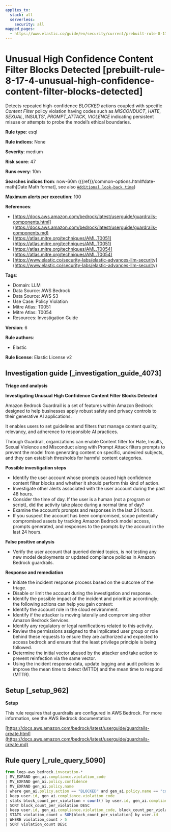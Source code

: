 ```yaml
---
applies_to:
  stack: all
  serverless:
    security: all
mapped_pages:
  - https://www.elastic.co/guide/en/security/current/prebuilt-rule-8-17-4-unusual-high-confidence-content-filter-blocks-detected.html
---
```


# Unusual High Confidence Content Filter Blocks Detected [prebuilt-rule-8-17-4-unusual-high-confidence-content-filter-blocks-detected]

Detects repeated high-confidence *BLOCKED* actions coupled with specific *Content Filter* policy violation having codes such as *MISCONDUCT*, *HATE*, *SEXUAL*, INSULTS', *PROMPT_ATTACK*, *VIOLENCE* indicating persistent misuse or attempts to probe the model’s ethical boundaries.

**Rule type**: esql

**Rule indices**: None

**Severity**: medium

**Risk score**: 47

**Runs every**: 10m

**Searches indices from**: now-60m ({{ref}}/common-options.html#date-math[Date Math format], see also [`Additional look-back time`](docs-content://solutions/security/detect-and-alert/create-detection-rule.md#rule-schedule))

**Maximum alerts per execution**: 100

**References**:

* [https://docs.aws.amazon.com/bedrock/latest/userguide/guardrails-components.html](https://docs.aws.amazon.com/bedrock/latest/userguide/guardrails-components.md)
* [https://atlas.mitre.org/techniques/AML.T0051](https://atlas.mitre.org/techniques/AML.T0051)
* [https://atlas.mitre.org/techniques/AML.T0054](https://atlas.mitre.org/techniques/AML.T0054)
* [https://www.elastic.co/security-labs/elastic-advances-llm-security](https://www.elastic.co/security-labs/elastic-advances-llm-security)

**Tags**:

* Domain: LLM
* Data Source: AWS Bedrock
* Data Source: AWS S3
* Use Case: Policy Violation
* Mitre Atlas: T0051
* Mitre Atlas: T0054
* Resources: Investigation Guide

**Version**: 6

**Rule authors**:

* Elastic

**Rule license**: Elastic License v2

## Investigation guide [_investigation_guide_4073]

**Triage and analysis**

**Investigating Unusual High Confidence Content Filter Blocks Detected**

Amazon Bedrock Guardrail is a set of features within Amazon Bedrock designed to help businesses apply robust safety and privacy controls to their generative AI applications.

It enables users to set guidelines and filters that manage content quality, relevancy, and adherence to responsible AI practices.

Through Guardrail, organizations can enable Content filter for Hate, Insults, Sexual Violence and Misconduct along with Prompt Attack filters prompts to prevent the model from generating content on specific, undesired subjects, and they can establish thresholds for harmful content categories.

**Possible investigation steps**

* Identify the user account whose prompts caused high confidence content filter blocks and whether it should perform this kind of action.
* Investigate other alerts associated with the user account during the past 48 hours.
* Consider the time of day. If the user is a human (not a program or script), did the activity take place during a normal time of day?
* Examine the account’s prompts and responses in the last 24 hours.
* If you suspect the account has been compromised, scope potentially compromised assets by tracking Amazon Bedrock model access, prompts generated, and responses to the prompts by the account in the last 24 hours.

**False positive analysis**

* Verify the user account that queried denied topics, is not testing any new model deployments or updated compliance policies in Amazon Bedrock guardrails.

**Response and remediation**

* Initiate the incident response process based on the outcome of the triage.
* Disable or limit the account during the investigation and response.
* Identify the possible impact of the incident and prioritize accordingly; the following actions can help you gain context:
* Identify the account role in the cloud environment.
* Identify if the attacker is moving laterally and compromising other Amazon Bedrock Services.
* Identify any regulatory or legal ramifications related to this activity.
* Review the permissions assigned to the implicated user group or role behind these requests to ensure they are authorized and expected to access bedrock and ensure that the least privilege principle is being followed.
* Determine the initial vector abused by the attacker and take action to prevent reinfection via the same vector.
* Using the incident response data, update logging and audit policies to improve the mean time to detect (MTTD) and the mean time to respond (MTTR).


## Setup [_setup_962]

**Setup**

This rule requires that guardrails are configured in AWS Bedrock. For more information, see the AWS Bedrock documentation:

[https://docs.aws.amazon.com/bedrock/latest/userguide/guardrails-create.html](https://docs.aws.amazon.com/bedrock/latest/userguide/guardrails-create.md)


## Rule query [_rule_query_5090]

```js
from logs-aws_bedrock.invocation-*
| MV_EXPAND gen_ai.compliance.violation_code
| MV_EXPAND gen_ai.policy.confidence
| MV_EXPAND gen_ai.policy.name
| where gen_ai.policy.action == "BLOCKED" and gen_ai.policy.name == "content_policy" and gen_ai.policy.confidence LIKE "HIGH" and gen_ai.compliance.violation_code IN ("HATE", "MISCONDUCT", "SEXUAL", "INSULTS", "PROMPT_ATTACK", "VIOLENCE")
| keep user.id, gen_ai.compliance.violation_code
| stats block_count_per_violation = count() by user.id, gen_ai.compliance.violation_code
| SORT block_count_per_violation DESC
| keep user.id, gen_ai.compliance.violation_code, block_count_per_violation
| STATS violation_count = SUM(block_count_per_violation) by user.id
| WHERE violation_count > 5
| SORT violation_count DESC
```


